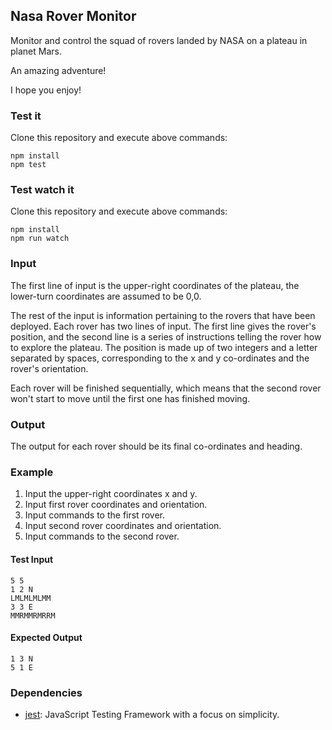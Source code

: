 ## Nasa Rover Monitor

Monitor and control the squad of rovers landed by NASA on a plateau in planet Mars.

An amazing adventure! 

I hope you enjoy!

### Test it

Clone this repository and execute above commands:

```
npm install
npm test
```

### Test watch it

Clone this repository and execute above commands:

```
npm install
npm run watch
```

### Input

The first line of input is the upper-right coordinates of the
plateau, the lower-turn coordinates are assumed to be 0,0.

The rest of the input is information pertaining to the rovers that
have been deployed. Each rover has two lines of input. The first line
gives the rover's position, and the second line is a series of
instructions telling the rover how to explore the plateau.
The position is made up of two integers and a letter separated by
spaces, corresponding to the x and y co-ordinates and the rover's
orientation.

Each rover will be finished sequentially, which means that the second
rover won't start to move until the first one has finished moving.

### Output

The output for each rover should be its final co-ordinates and
heading.

### Example

1. Input the upper-right coordinates x and y.
2. Input first rover coordinates and orientation.
3. Input commands to the first rover.
4. Input second rover coordinates and orientation.
5. Input commands to the second rover.

#### Test Input

```
5 5
1 2 N
LMLMLMLMM
3 3 E
MMRMMRMRRM
```

#### Expected Output
```
1 3 N
5 1 E
```

### Dependencies

- [jest](https://jestjs.io/docs/getting-started): JavaScript Testing Framework with a focus on simplicity.